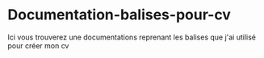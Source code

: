 # Documentation-balises-pour-cv
Ici vous trouverez une documentations reprenant les balises que j'ai utilisé pour créer mon cv

